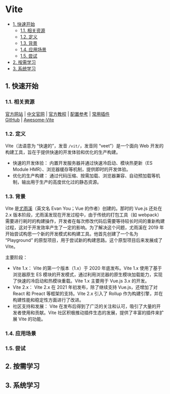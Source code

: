 # Vite<!-- omit in toc -->

- [1. 快速开始](#1-快速开始)
  - [1.1. 相关资源](#11-相关资源)
  - [1.2. 定义](#12-定义)
  - [1.3. 背景](#13-背景)
  - [1.4. 应用场景](#14-应用场景)
  - [1.5. 尝试](#15-尝试)
- [2. 按需学习](#2-按需学习)
- [3. 系统学习](#3-系统学习)

## 1. 快速开始

### 1.1. 相关资源

[官方网站](https://vitejs.dev) | [中文官网](https://cn.vitejs.dev) | [官方教程](https://vitejs.dev/guide) | [配置参考](https://vitejs.dev/config) | [常用插件](https://vitejs.dev/plugins)  
[GitHub](https://github.com/vitejs) | [Awesome-Vite](https://github.com/vitejs/awesome-vite)

### 1.2. 定义

Vite（法语意为 “快速的”，发音 `/vit/`，发音同 “veet”）是一个面向 Web 开发的构建工具，旨在于提供快速的开发体验和优化的生产构建。

- 快速的开发体验： 内置开发服务器并通过快速冷启动、模块热更新（ES Module HMR）、浏览器缓存等机制，提供即时的开发体验。
- 优化的生产构建： 通过代码压缩、按需加载、浏览器兼容、自动预加载等机制，输出用于生产的高度优化过的静态资源。

### 1.3. 背景

Vite 是[尤雨溪](https://github.com/yyx990803)（英文名 Evan You；Vue 的作者）创建的。那时的 Vue.js 还处在 2.x 版本阶段，尤雨溪发现在开发过程中，由于传统的打包工具（如 webpack）需要进行耗时的构建操作，开发者在每次修改代码后需要等待较长时间的重新构建过程，这对于开发效率产生了一定的影响。为了解决这个问题，尤雨溪在 2019 年开始尝试构思一个新的开发模式和构建工具。他首先创建了一个名为 “Playground” 的原型项目，用于尝试新的构建思路。这个原型项目后来发展成了 Vite。

主要阶段：

- Vite 1.x： Vite 的第一个版本（1.x）于 2020 年底发布。Vite 1.x 使用了基于浏览器原生 ES 模块的开发模式，通过利用浏览器的原生模块加载能力，实现了快速的冷启动和热模块重载。Vite 1.x 主要用于 Vue.js 3.x 的开发。
- Vite 2.x： Vite 2.x 在 2021 年初发布，除了继续支持 Vue.js，还增加了对 React 和 Preact 等框架的支持。Vite 2.x 引入了 Rollup 作为构建引擎，并在构建性能和稳定性方面进行了改进。
- 社区支持和发展： Vite 在发布后得到了广泛的关注和认可，吸引了大量的开发者使用和贡献。Vite 社区积极推动插件生态的发展，提供了丰富的插件来扩展 Vite 的功能。

### 1.4. 应用场景

### 1.5. 尝试

## 2. 按需学习

## 3. 系统学习
